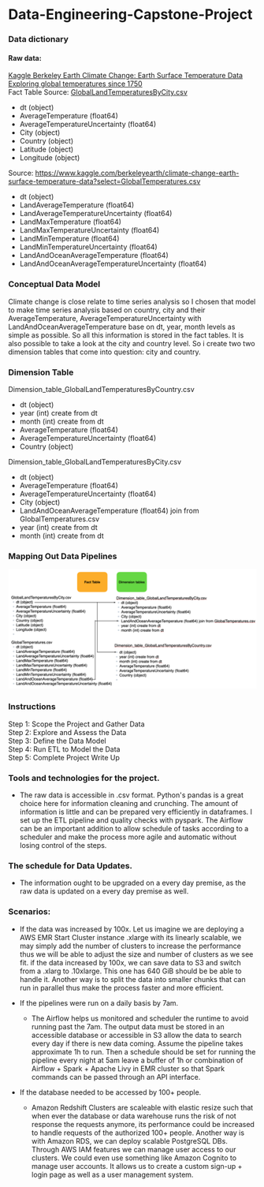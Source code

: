 # Data-Engineering-Capstone-Project  

### Data dictionary 
#### Raw data:
[Kaggle Berkeley Earth Climate Change: Earth Surface Temperature Data
Exploring global temperatures since 1750](https://www.kaggle.com/berkeleyearth/climate-change-earth-surface-temperature-data)   
Fact Table Source: [GlobalLandTemperaturesByCity.csv](https://www.kaggle.com/berkeleyearth/climate-change-earth-surface-temperature-data?select=GlobalLandTemperaturesByCity.csv)
- dt (object)  
- AverageTemperature (float64)  
- AverageTemperatureUncertainty (float64)  
- City (object)  
- Country (object)  
- Latitude (object)  
- Longitude (object)  

Source: https://www.kaggle.com/berkeleyearth/climate-change-earth-surface-temperature-data?select=GlobalTemperatures.csv
- dt (object)
- LandAverageTemperature (float64)
- LandAverageTemperatureUncertainty (float64)
- LandMaxTemperature (float64)
- LandMaxTemperatureUncertainty (float64)
- LandMinTemperature (float64)
- LandMinTemperatureUncertainty (float64)
- LandAndOceanAverageTemperature (float64)
- LandAndOceanAverageTemperatureUncertainty (float64)  

### Conceptual Data Model  

Climate change is close relate to time series analysis so I chosen that model to make time series analysis based on country, city and their AverageTemperature, AverageTemperatureUncertainty with LandAndOceanAverageTemperature base on dt, year, month levels as simple as possible. So all this information is stored in the fact tables. It is also possible to take a look at the  city and country level.  So i create two two dimension tables that come into question: city and country.  

### Dimension Table  
Dimension_table_GlobalLandTemperaturesByCountry.csv  
- dt (object)  
- year (int) create from dt  
- month (int) create from dt
- AverageTemperature (float64)  
- AverageTemperatureUncertainty (float64)    
- Country (object)  
    
Dimension_table_GlobalLandTemperaturesByCity.csv
- dt (object)  
- AverageTemperature (float64)  
- AverageTemperatureUncertainty (float64)  
- City (object)
- LandAndOceanAverageTemperature (float64) join from GlobalTemperatures.csv
- year (int) create from dt  
- month (int) create from dt

### Mapping Out Data Pipelines  
![](starSchema.png)  

### Instructions

Step 1: Scope the Project and Gather Data  
Step 2: Explore and Assess the Data  
Step 3: Define the Data Model  
Step 4: Run ETL to Model the Data  
Step 5: Complete Project Write Up  


### Tools and technologies for the project.   
 - The raw data is accessible in .csv format. Python's pandas is a great choice here for information cleaning and crunching. The amount of information is little and can be prepared very efficiently in dataframes. I set up the ETL pipeline and quality checks with pyspark. The Airflow can be an important addition to allow schedule of tasks according to a scheduler and make the process more agile and automatic without losing control of the steps.    
 
### The schedule for Data Updates.      
 - The information ought to be upgraded on a every day premise, as the raw data is updated on a every day premise as well.  
  
### Scenarios:  
  - If the data was increased by 100x. 
   Let us imagine we are deploying a AWS EMR Start Cluster instance .xlarge with its linearly scalable, we may simply add the number of clusters to increase the performance thus we will be able to adjust the size and number of clusters as we see fit. if the data increased by 100x, we can save data to S3 and switch from a .xlarg to .10xlarge. This one has 640 GiB should be be able to handle it. Another way is to split the data into smaller chunks that can run in parallel thus make the process faster and more efficient.

  - If the pipelines were run on a daily basis by 7am.  
    - The Airflow helps us monitored and scheduler the runtime to avoid running past the 7am. The output data must be stored in an accessible database or accessible in S3 allow the data to search every day if there is new data coming. Assume the pipeline takes approximate 1h to run. Then a schedule should be set for running the pipeline every night at 5am leave a buffer of 1h or combination of Airflow + Spark + Apache Livy in EMR cluster so that Spark commands can be passed through an API interface.     
  - If the database needed to be accessed by 100+ people.  
    - Amazon Redshift Clusters are scaleable with elastic resize such that when ever the database or data warehouse runs the risk of not response the requests anymore, its performance could be increased to handle requests of the authorized 100+ people. Another way is with Amazon RDS, we can deploy scalable PostgreSQL DBs. Through AWS IAM features we can manage user access to our clusters. We could even use something like Amazon Cognito to manage user accounts. It allows us to create a custom sign-up + login page as well as a user management system.    
